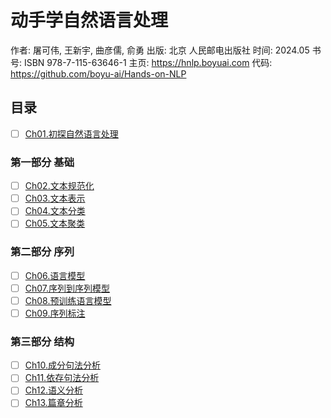 # 动手学自然语言处理

作者: 屠可伟, 王新宇, 曲彦儒, 俞勇
出版: 北京 人民邮电出版社
时间: 2024.05
书号: ISBN 978-7-115-63646-1
主页: https://hnlp.boyuai.com
代码: https://github.com/boyu-ai/Hands-on-NLP

## 目录

- [ ] [Ch01.初探自然语言处理](Ch01.初探自然语言处理.md)

### 第一部分 基础

- [ ] [Ch02.文本规范化](Ch02.文本规范化.md)
- [ ] [Ch03.文本表示](Ch03.文本表示.md)
- [ ] [Ch04.文本分类](Ch04.文本分类.md)
- [ ] [Ch05.文本聚类](Ch05.文本聚类.md)

### 第二部分 序列

- [ ] [Ch06.语言模型](Ch06.语言模型.md)
- [ ] [Ch07.序列到序列模型](Ch07.序列到序列模型.md)
- [ ] [Ch08.预训练语言模型](Ch08.预训练语言模型.md)
- [ ] [Ch09.序列标注](Ch09.序列标注.md)

### 第三部分 结构

- [ ] [Ch10.成分句法分析](Ch10.成分句法分析.md)
- [ ] [Ch11.依存句法分析](Ch11.依存句法分析.md)
- [ ] [Ch12.语义分析](Ch12.语义分析.md)
- [ ] [Ch13.篇章分析](Ch13.篇章分析.md)
